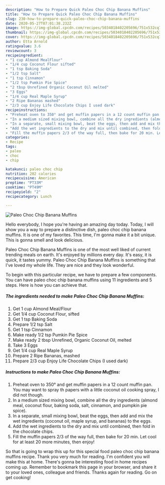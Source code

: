 ```yaml
---
description: "How to Prepare Quick Paleo Choc Chip Banana Muffins"
title: "How to Prepare Quick Paleo Choc Chip Banana Muffins"
slug: 230-how-to-prepare-quick-paleo-choc-chip-banana-muffins
date: 2020-05-27T07:01:38.232Z
image: https://img-global.cpcdn.com/recipes/5034018402205696/751x532cq70/paleo-choc-chip-banana-muffins-recipe-main-photo.jpg
thumbnail: https://img-global.cpcdn.com/recipes/5034018402205696/751x532cq70/paleo-choc-chip-banana-muffins-recipe-main-photo.jpg
cover: https://img-global.cpcdn.com/recipes/5034018402205696/751x532cq70/paleo-choc-chip-banana-muffins-recipe-main-photo.jpg
author: Etta Arnold
ratingvalue: 3.6
reviewcount: 3
recipeingredient:
- "1 cup Almond MealFlour"
- "1/4 cup Coconut Flour sifted"
- "1 tsp Baking Soda"
- "1/2 tsp Salt"
- "1 tsp Cinnamon"
- "1/2 tsp Pumkin Pie Spice"
- "2 tbsp Unrefined Organic Coconut Oil melted"
- "3 Eggs"
- "1/4 cup Real Maple Syrup"
- "2 Ripe Bananas mashed"
- "2/3 cup Enjoy Life Chocolate Chips I used dark"
recipeinstructions:
- "Preheat oven to 350° and get muffin papers in a 12 count muffin pan. You may want to spray th papers with a little coconut oil cooking spray, I did not though."
- "In a medium sized mixing bowl, combine all the dry ingredients (almond meal, coconut flour, baking soda, salt, cinnamon, and pumpkin pie spice)."
- "In a separate, small mixing bowl, beat the eggs, then add and mix the wet ingredients (coconut oil, maple syrup, and bananas) to the eggs."
- "Add the wet ingredients to the dry and mix until combined, then fold in the chocolate chips."
- "Fill the muffin papers 2/3 of the way full, then bake for 20 min. Let cool for at least 20 more minutes, then enjoy!"
categories:
- Recipe
tags:
- paleo
- choc
- chip

katakunci: paleo choc chip 
nutrition: 202 calories
recipecuisine: American
preptime: "PT33M"
cooktime: "PT49M"
recipeyield: "2"
recipecategory: Lunch

---
```



![Paleo Choc Chip Banana Muffins](https://img-global.cpcdn.com/recipes/5034018402205696/751x532cq70/paleo-choc-chip-banana-muffins-recipe-main-photo.jpg)

Hello everybody, I hope you're having an amazing day today. Today, I will show you a way to prepare a distinctive dish, paleo choc chip banana muffins. It is one of my favorites. This time, I'm gonna make it a bit unique. This is gonna smell and look delicious.

Paleo Choc Chip Banana Muffins is one of the most well liked of current trending meals on earth. It's enjoyed by millions every day. It's easy, it is quick, it tastes yummy. Paleo Choc Chip Banana Muffins is something that I've loved my whole life. They are nice and they look wonderful.




To begin with this particular recipe, we have to prepare a few components. You can have paleo choc chip banana muffins using 11 ingredients and 5 steps. Here is how you can achieve that.

##### The ingredients needed to make Paleo Choc Chip Banana Muffins:

1. Get 1 cup Almond Meal/Flour
1. Get 1/4 cup Coconut Flour, sifted
1. Get 1 tsp Baking Soda
1. Prepare 1/2 tsp Salt
1. Get 1 tsp Cinnamon
1. Make ready 1/2 tsp Pumkin Pie Spice
1. Make ready 2 tbsp Unrefined, Organic Coconut Oil, melted
1. Take 3 Eggs
1. Get 1/4 cup Real Maple Syrup
1. Prepare 2 Ripe Bananas, mashed
1. Prepare 2/3 cup Enjoy Life Chocolate Chips (I used dark)




##### Instructions to make Paleo Choc Chip Banana Muffins:

1. Preheat oven to 350° and get muffin papers in a 12 count muffin pan. You may want to spray th papers with a little coconut oil cooking spray, I did not though.
1. In a medium sized mixing bowl, combine all the dry ingredients (almond meal, coconut flour, baking soda, salt, cinnamon, and pumpkin pie spice).
1. In a separate, small mixing bowl, beat the eggs, then add and mix the wet ingredients (coconut oil, maple syrup, and bananas) to the eggs.
1. Add the wet ingredients to the dry and mix until combined, then fold in the chocolate chips.
1. Fill the muffin papers 2/3 of the way full, then bake for 20 min. Let cool for at least 20 more minutes, then enjoy!




So that is going to wrap this up for this special food paleo choc chip banana muffins recipe. Thank you very much for reading. I'm confident you will make this at home. There's gonna be interesting food in home recipes coming up. Remember to bookmark this page in your browser, and share it to your loved ones, colleague and friends. Thanks again for reading. Go on get cooking!
